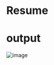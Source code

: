 # Resume
# output
![image](https://github.com/smitninawe1234/wdl-/assets/131874485/8b58905f-e6d4-4ed9-97e6-281753430ff1)



